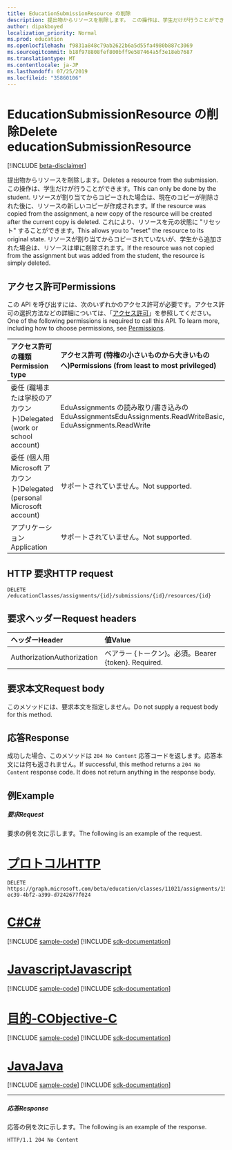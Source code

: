 ```yaml
---
title: EducationSubmissionResource の削除
description: 提出物からリソースを削除します。 この操作は、学生だけが行うことができます。 リソースが割り当てからコピーされた場合は、現在のコピーが削除された後に、リソースの新しいコピーが作成されます。
author: dipakboyed
localization_priority: Normal
ms.prod: education
ms.openlocfilehash: f9831a848c79ab2622b6a5d55fa4980b887c3069
ms.sourcegitcommit: b18f978808fef800bff9e587464a5f3e18eb7687
ms.translationtype: MT
ms.contentlocale: ja-JP
ms.lasthandoff: 07/25/2019
ms.locfileid: "35860106"
---
```

# <a name="delete-educationsubmissionresource"></a><span data-ttu-id="06c0a-105">EducationSubmissionResource の削除</span><span class="sxs-lookup"><span data-stu-id="06c0a-105">Delete educationSubmissionResource</span></span>

[!INCLUDE [beta-disclaimer](../../includes/beta-disclaimer.md)]

<span data-ttu-id="06c0a-106">提出物からリソースを削除します。</span><span class="sxs-lookup"><span data-stu-id="06c0a-106">Deletes a resource from the submission.</span></span> <span data-ttu-id="06c0a-107">この操作は、学生だけが行うことができます。</span><span class="sxs-lookup"><span data-stu-id="06c0a-107">This can only be done by the student.</span></span> <span data-ttu-id="06c0a-108">リソースが割り当てからコピーされた場合は、現在のコピーが削除された後に、リソースの新しいコピーが作成されます。</span><span class="sxs-lookup"><span data-stu-id="06c0a-108">If the resource was copied from the assignment, a new copy of the resource will be created after the current copy is deleted.</span></span> <span data-ttu-id="06c0a-109">これにより、リソースを元の状態に "リセット" することができます。</span><span class="sxs-lookup"><span data-stu-id="06c0a-109">This allows you to "reset" the resource to its original state.</span></span> <span data-ttu-id="06c0a-110">リソースが割り当てからコピーされていないが、学生から追加された場合は、リソースは単に削除されます。</span><span class="sxs-lookup"><span data-stu-id="06c0a-110">If the resource was not copied from the assignment but was added from the student, the resource is simply deleted.</span></span>

## <a name="permissions"></a><span data-ttu-id="06c0a-111">アクセス許可</span><span class="sxs-lookup"><span data-stu-id="06c0a-111">Permissions</span></span>
<span data-ttu-id="06c0a-p103">この API を呼び出すには、次のいずれかのアクセス許可が必要です。アクセス許可の選択方法などの詳細については、「[アクセス許可](/graph/permissions-reference)」を参照してください。</span><span class="sxs-lookup"><span data-stu-id="06c0a-p103">One of the following permissions is required to call this API. To learn more, including how to choose permissions, see [Permissions](/graph/permissions-reference).</span></span>

|<span data-ttu-id="06c0a-114">アクセス許可の種類</span><span class="sxs-lookup"><span data-stu-id="06c0a-114">Permission type</span></span>      | <span data-ttu-id="06c0a-115">アクセス許可 (特権の小さいものから大きいものへ)</span><span class="sxs-lookup"><span data-stu-id="06c0a-115">Permissions (from least to most privileged)</span></span>              |
|:--------------------|:---------------------------------------------------------|
|<span data-ttu-id="06c0a-116">委任 (職場または学校のアカウント)</span><span class="sxs-lookup"><span data-stu-id="06c0a-116">Delegated (work or school account)</span></span> |  <span data-ttu-id="06c0a-117">EduAssignments の読み取り/書き込みの EduAssignments</span><span class="sxs-lookup"><span data-stu-id="06c0a-117">EduAssignments.ReadWriteBasic, EduAssignments.ReadWrite</span></span>  |
|<span data-ttu-id="06c0a-118">委任 (個人用 Microsoft アカウント)</span><span class="sxs-lookup"><span data-stu-id="06c0a-118">Delegated (personal Microsoft account)</span></span> |  <span data-ttu-id="06c0a-119">サポートされていません。</span><span class="sxs-lookup"><span data-stu-id="06c0a-119">Not supported.</span></span>  |
|<span data-ttu-id="06c0a-120">アプリケーション</span><span class="sxs-lookup"><span data-stu-id="06c0a-120">Application</span></span> | <span data-ttu-id="06c0a-121">サポートされていません。</span><span class="sxs-lookup"><span data-stu-id="06c0a-121">Not supported.</span></span> | 

## <a name="http-request"></a><span data-ttu-id="06c0a-122">HTTP 要求</span><span class="sxs-lookup"><span data-stu-id="06c0a-122">HTTP request</span></span>
<!-- { "blockType": "ignored" } -->
```http
DELETE /educationClasses/assignments/{id}/submissions/{id}/resources/{id}

```
## <a name="request-headers"></a><span data-ttu-id="06c0a-123">要求ヘッダー</span><span class="sxs-lookup"><span data-stu-id="06c0a-123">Request headers</span></span>
| <span data-ttu-id="06c0a-124">ヘッダー</span><span class="sxs-lookup"><span data-stu-id="06c0a-124">Header</span></span>       | <span data-ttu-id="06c0a-125">値</span><span class="sxs-lookup"><span data-stu-id="06c0a-125">Value</span></span> |
|:---------------|:--------|
| <span data-ttu-id="06c0a-126">Authorization</span><span class="sxs-lookup"><span data-stu-id="06c0a-126">Authorization</span></span>  | <span data-ttu-id="06c0a-p104">ベアラー {トークン}。必須。</span><span class="sxs-lookup"><span data-stu-id="06c0a-p104">Bearer {token}. Required.</span></span>  |

## <a name="request-body"></a><span data-ttu-id="06c0a-129">要求本文</span><span class="sxs-lookup"><span data-stu-id="06c0a-129">Request body</span></span>
<span data-ttu-id="06c0a-130">このメソッドには、要求本文を指定しません。</span><span class="sxs-lookup"><span data-stu-id="06c0a-130">Do not supply a request body for this method.</span></span>


## <a name="response"></a><span data-ttu-id="06c0a-131">応答</span><span class="sxs-lookup"><span data-stu-id="06c0a-131">Response</span></span>
<span data-ttu-id="06c0a-p105">成功した場合、このメソッドは `204 No Content` 応答コードを返します。応答本文には何も返されません。</span><span class="sxs-lookup"><span data-stu-id="06c0a-p105">If successful, this method returns a `204 No Content` response code. It does not return anything in the response body.</span></span>

## <a name="example"></a><span data-ttu-id="06c0a-134">例</span><span class="sxs-lookup"><span data-stu-id="06c0a-134">Example</span></span>
##### <a name="request"></a><span data-ttu-id="06c0a-135">要求</span><span class="sxs-lookup"><span data-stu-id="06c0a-135">Request</span></span>
<span data-ttu-id="06c0a-136">要求の例を次に示します。</span><span class="sxs-lookup"><span data-stu-id="06c0a-136">The following is an example of the request.</span></span>

# <a name="httptabhttp"></a>[<span data-ttu-id="06c0a-137">プロトコル</span><span class="sxs-lookup"><span data-stu-id="06c0a-137">HTTP</span></span>](#tab/http)
<!-- {
  "blockType": "request",
  "name": "delete_educationsubmissionresource"
}-->
```http
DELETE https://graph.microsoft.com/beta/education/classes/11021/assignments/19002/submissions/850f51b7/resources/f2387c3b-ec39-4bf2-a399-d7242677f024
```
# <a name="ctabcsharp"></a>[<span data-ttu-id="06c0a-138">C#</span><span class="sxs-lookup"><span data-stu-id="06c0a-138">C#</span></span>](#tab/csharp)
[!INCLUDE [sample-code](../includes/snippets/csharp/delete-educationsubmissionresource-csharp-snippets.md)]
[!INCLUDE [sdk-documentation](../includes/snippets/snippets-sdk-documentation-link.md)]

# <a name="javascripttabjavascript"></a>[<span data-ttu-id="06c0a-139">Javascript</span><span class="sxs-lookup"><span data-stu-id="06c0a-139">Javascript</span></span>](#tab/javascript)
[!INCLUDE [sample-code](../includes/snippets/javascript/delete-educationsubmissionresource-javascript-snippets.md)]
[!INCLUDE [sdk-documentation](../includes/snippets/snippets-sdk-documentation-link.md)]

# <a name="objective-ctabobjc"></a>[<span data-ttu-id="06c0a-140">目的-C</span><span class="sxs-lookup"><span data-stu-id="06c0a-140">Objective-C</span></span>](#tab/objc)
[!INCLUDE [sample-code](../includes/snippets/objc/delete-educationsubmissionresource-objc-snippets.md)]
[!INCLUDE [sdk-documentation](../includes/snippets/snippets-sdk-documentation-link.md)]

# <a name="javatabjava"></a>[<span data-ttu-id="06c0a-141">Java</span><span class="sxs-lookup"><span data-stu-id="06c0a-141">Java</span></span>](#tab/java)
[!INCLUDE [sample-code](../includes/snippets/java/delete-educationsubmissionresource-java-snippets.md)]
[!INCLUDE [sdk-documentation](../includes/snippets/snippets-sdk-documentation-link.md)]

---

##### <a name="response"></a><span data-ttu-id="06c0a-142">応答</span><span class="sxs-lookup"><span data-stu-id="06c0a-142">Response</span></span>
<span data-ttu-id="06c0a-143">応答の例を次に示します。</span><span class="sxs-lookup"><span data-stu-id="06c0a-143">The following is an example of the response.</span></span> 

<!-- {
  "blockType": "response",
  "truncated": true
} -->
```http
HTTP/1.1 204 No Content
```

<!-- uuid: 8fcb5dbc-d5aa-4681-8e31-b001d5168d79
2015-10-25 14:57:30 UTC -->
<!--
{
  "type": "#page.annotation",
  "description": "Delete educationSubmissionResource",
  "keywords": "",
  "section": "documentation",
  "tocPath": "",
  "suppressions": [
  ]
}
-->

